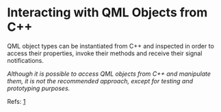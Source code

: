 # Interacting with QML Objects from C++
QML object types can be instantiated from C++ and inspected in order to access their properties, invoke their methods and receive their signal notifications.

<em>Although it is possible to access QML objects from C++ and manipulate them, it is not the recommended approach, except for testing and prototyping purposes.</em>



Refs: [1](https://doc.qt.io/qt-6/qtqml-cppintegration-interactqmlfromcpp.html)
